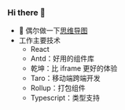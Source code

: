 ### Hi there 👋

- 🥳 偶尔做一下[思维导图](https://github.com/hellowuxin/vue3-mindmap)
- 工作主要技术
  - React
  - Antd：好用的组件库
  - 乾坤：比 iframe 更好的体验
  - Taro：移动端跨端开发
  - Rollup：打包组件
  - Typescript：类型支持
